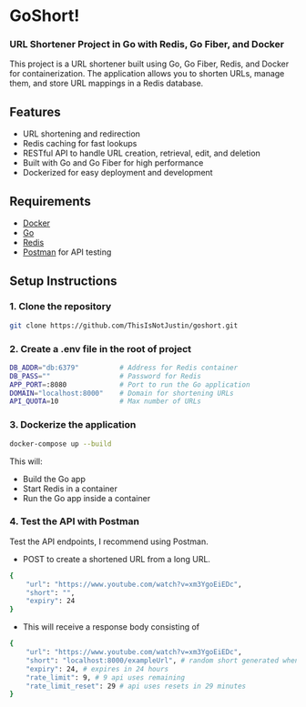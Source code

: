 # GoShort!

### URL Shortener Project in Go with Redis, Go Fiber, and Docker

This project is a URL shortener built using Go, Go Fiber, Redis, and Docker for containerization. The application allows you to shorten URLs, manage them, and store URL mappings in a Redis database.

## Features
- URL shortening and redirection
- Redis caching for fast lookups
- RESTful API to handle URL creation, retrieval, edit, and deletion
- Built with Go and Go Fiber for high performance
- Dockerized for easy deployment and development

## Requirements
- [Docker](https://www.docker.com/get-started)
- [Go](https://go.dev/dl/)
- [Redis](https://redis.io/docs/latest/)
- [Postman](https://www.postman.com/) for API testing

## Setup Instructions

### 1. Clone the repository
```bash
git clone https://github.com/ThisIsNotJustin/goshort.git
```

### 2. Create a .env file in the root of project
```bash
DB_ADDR="db:6379"          # Address for Redis container
DB_PASS=""                 # Password for Redis
APP_PORT=:8080             # Port to run the Go application
DOMAIN="localhost:8000"    # Domain for shortening URLs
API_QUOTA=10               # Max number of URLs
```

### 3. Dockerize the application
```bash
docker-compose up --build
```
This will:
- Build the Go app
- Start Redis in a container
- Run the Go app inside a container

### 4. Test the API with Postman
Test the API endpoints, I recommend using Postman. 
- POST to create a shortened URL from a long URL.

```bash
{
    "url": "https://www.youtube.com/watch?v=xm3YgoEiEDc",
    "short": "",
    "expiry": 24
}
```

- This will receive a response body consisting of
```bash
{
    "url": "https://www.youtube.com/watch?v=xm3YgoEiEDc",
    "short": "localhost:8000/exampleUrl", # random short generated when not provided
    "expiry": 24, # expires in 24 hours
    "rate_limit": 9, # 9 api uses remaining
    "rate_limit_reset": 29 # api uses resets in 29 minutes
}
```